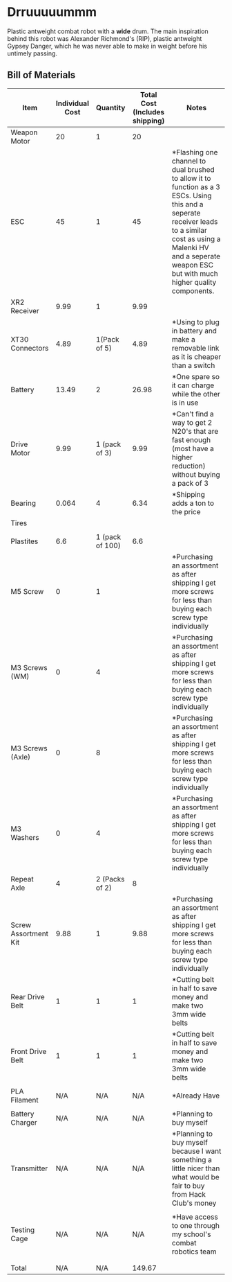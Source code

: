 # Drruuuuummm
Plastic antweight combat robot with a **wide** drum. The main inspiration behind this robot was Alexander Richmond's (RIP), plastic antweight Gypsey Danger, which he was never able to make in weight before his untimely passing.


## Bill of Materials

| Item                 | Individual Cost | Quantity        | Total Cost (Includes shipping) | Notes                                                                                                                                                                                                                          |
| -------------------- | --------------- | --------------- | ------------------------------ | ------------------------------------------------------------------------------------------------------------------------------------------------------------------------------------------------------------------------------ |
| Weapon Motor         | 20              | 1               | 20                             |                                                                                                                                                                                                                                |
| ESC                  | 45              | 1               | 45                             | *Flashing one channel to dual brushed to allow it to function as a 3 ESCs. Using this and a seperate receiver leads to a similar cost as using a Malenki HV and a seperate weapon ESC but with much higher quality components. |
| XR2 Receiver         | 9.99            | 1               | 9.99                           |                                                                                                                                                                                                                                |
| XT30 Connectors      | 4.89            | 1(Pack of 5)    | 4.89                           | *Using to plug in battery and make a removable link as it is cheaper than a switch                                                                                                                                             |
| Battery              | 13.49           | 2               | 26.98                          | *One spare so it can charge while the other is in use                                                                                                                                                                          |
| Drive Motor          | 9.99            | 1 (pack of 3)   | 9.99                           | *Can't find a way to get 2 N20's that are fast enough (most have a higher reduction) without buying a pack of 3                                                                                                                |
| Bearing              | 0.064           | 4               | 6.34                           | *Shipping adds a ton to the price                                                                                                                                                                                              |
| Tires                |                 |                 |                                |                                                                                                                                                                                                                                |
|                      |                 |                 |                                |                                                                                                                                                                                                                                |
| Plastites            | 6.6             | 1 (pack of 100) | 6.6                            |                                                                                                                                                                                                                                |
| M5 Screw             | 0               | 1               |                                | *Purchasing an assortment as after shipping I get more screws for less than buying each screw type individually                                                                                                                |
| M3 Screws (WM)       | 0               | 4               |                                | *Purchasing an assortment as after shipping I get more screws for less than buying each screw type individually                                                                                                                |
| M3 Screws (Axle)     | 0               | 8               |                                | *Purchasing an assortment as after shipping I get more screws for less than buying each screw type individually                                                                                                                |
| M3 Washers           | 0               | 4               |                                | *Purchasing an assortment as after shipping I get more screws for less than buying each screw type individually                                                                                                                |
| Repeat Axle          | 4               | 2 (Packs of 2)  | 8                              |                                                                                                                                                                                                                                |
| Screw Assortment Kit | 9.88            | 1               | 9.88                           | *Purchasing an assortment as after shipping I get more screws for less than buying each screw type individually                                                                                                                |
| Rear Drive Belt      | 1               | 1               | 1                              | *Cutting belt in half to save money and make two 3mm wide belts                                                                                                                                                                |
| Front Drive Belt     | 1               | 1               | 1                              | *Cutting belt in half to save money and make two 3mm wide belts                                                                                                                                                                |
|                      |                 |                 |                                |                                                                                                                                                                                                                                |
| PLA Filament         | N/A             | N/A             | N/A                            | *Already Have                                                                                                                                                                                                                  |
|                      |                 |                 |                                |                                                                                                                                                                                                                                |
| Battery Charger      | N/A             | N/A             | N/A                            | *Planning to buy myself                                                                                                                                                                                                        |
| Transmitter          | N/A             | N/A             | N/A                            | *Planning to buy myself because I want something a little nicer than what would be fair to buy from Hack Club's money                                                                                                          |
|                      |                 |                 |                                |                                                                                                                                                                                                                                |
| Testing Cage         | N/A             | N/A             | N/A                            | *Have access to one through my school's combat robotics team                                                                                                                                                                   |
|                      |                 |                 |                                |                                                                                                                                                                                                                                |
|                      |                 |                 |                                |                                                                                                                                                                                                                                |
| Total                | N/A             | N/A             | 149.67                         |                                                                                                                                                                                                                                |
